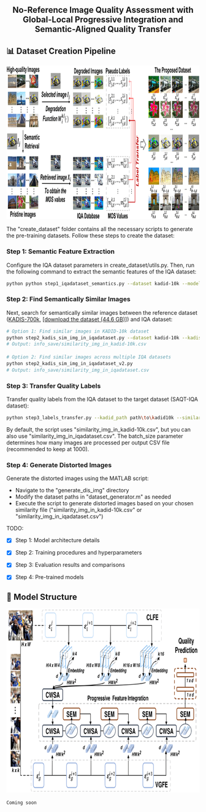 <h2 align="center"> No-Reference Image Quality Assessment with Global-Local Progressive Integration and Semantic-Aligned Quality Transfer

## 📊 Dataset Creation Pipeline
<div align="center"> 
<img src="assets/dataset_pipeline.png" alt="dataset" width="1920" height="400">
</div>

The "create_dataset" folder contains all the necessary scripts to generate the pre-training datasets. Follow these steps to create the dataset:

 
### Step 1: Semantic Feature Extraction
Configure the IQA dataset parameters in create_dataset/utils.py. Then, run the following command to extract the semantic features of the IQA dataset:
```bash
python python step1_iqadataset_semantics.py --dataset kadid-10k --model_name resnet50 --output_dir ./info_save
```
### Step 2: Find Semantically Similar Images
Next, search for semantically similar images between the reference dataset ([KADIS-700k](https://database.mmsp-kn.de/kadid-10k-database.html), [[download the dataset (44.6 GB)]](https://datasets.vqa.mmsp-kn.de/archives/kadis700k.zip)) and IQA dataset:

```bash
# Option 1: Find similar images in KADID-10k dataset
python step2_kadis_sim_img_in_iqadataset.py --dataset kadid-10k --kadis_ref_imgs_path path\to\kadis700k\ref_imgs --kadis_list ./info_save/selected_kadis_imgs50k.txt
# Output: info_save/similarity_img_in_kadid-10k.csv

# Option 2: Find similar images across multiple IQA datasets
python step2_kadis_sim_img_in_iqadataset_v2.py
# Output: info_save/similarity_img_in_iqadataset.csv
```
### Step 3: Transfer Quality Labels
Transfer quality labels from the IQA dataset to the target dataset (SAQT-IQA dataset):
```bash
python step3_labels_transfer.py --kadid_path path\to\kadid10k --similarity_file ./info_save/similarity_img_in_kadid-10k.csv --output_dir ./labels --batch_size 1000
```
By default, the script uses "similarity_img_in_kadid-10k.csv", but you can also use "similarity_img_in_iqadataset.csv". The batch_size parameter determines how many images are processed per output CSV file (recommended to keep at 1000).
 
  
### Step 4: Generate Distorted Images
Generate the distorted images using the MATLAB script:
- Navigate to the "generate_dis_img" directory
- Modify the dataset paths in "dataset_generator.m" as needed
- Execute the script to generate distorted images based on your chosen similarity file ("similarity_img_in_kadid-10k.csv" or "similarity_img_in_iqadataset.csv")

TODO:
- [x] Step 1: Model architecture details
- [x] Step 2: Training procedures and hyperparameters
- [x] Step 3: Evaluation results and comparisons
- [x] Step 4: Pre-trained models
 

 
## 🤖 Model Structure
 
<div align="center"> 
  <img src="assets/framework.png" alt="图片描述" width="840" height="480">
</div>

```bash
Coming soon
```
